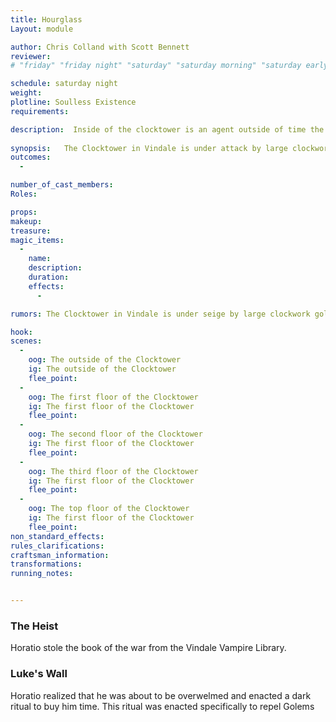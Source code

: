 ```yaml
---
title: Hourglass
Layout: module

author: Chris Colland with Scott Bennett
reviewer: 
# "friday" "friday night" "saturday" "saturday morning" "saturday early afternoon" "saturday early evening" "saturday night" "reaction" "tavern setup" "townsfolk" "randoms"

schedule: saturday night
weight: 
plotline: Soulless Existence
requirements: 

description:  Inside of the clocktower is an agent outside of time the Golems are hunting. 
 
synopsis:   The Clocktower in Vindale is under attack by large clockwork golems. Something in the clocktower seems to be drawing them to the place but it is unclear what until they are dealt with. Inside is an agent outside of time the Golems were hunting, he has on him a book in a language that isn’t native to Elysia. The book is what is drawing the Golems towards it. The book reads as Time Magic but when you can read the words in translation, it was written in a Void language. The Golem want the book to be destroyed, the Agent wants to escape after stealing it from the Vindale Vampire Library. It’s up to the Adventurers who gets to keep the book or if it is destroyed. The Void language in the book is for a summoning ritual of Void creatures. 
outcomes: 
  - 

number_of_cast_members: 
Roles: 

props: 
makeup: 
treasure: 
magic_items:
  - 
    name: 
    description:  
    duration: 
    effects: 
      - 

rumors: The Clocktower in Vindale is under seige by large clockwork golems. Something in the clocktower is drawing them them to the place. Nobody has been able to enter the clocktower for several weeks. 

hook: 
scenes: 
  - 
    oog: The outside of the Clocktower
    ig: The outside of the Clocktower
    flee_point: 
  - 
    oog: The first floor of the Clocktower
    ig: The first floor of the Clocktower
    flee_point: 
  - 
    oog: The second floor of the Clocktower
    ig: The first floor of the Clocktower
    flee_point: 
  - 
    oog: The third floor of the Clocktower
    ig: The first floor of the Clocktower
    flee_point: 
  - 
    oog: The top floor of the Clocktower
    ig: The first floor of the Clocktower
    flee_point: 
non_standard_effects: 
rules_clarifications: 
craftsman_information: 
transformations: 
running_notes: 


---
```


### The Heist

Horatio stole the book of the war from the Vindale Vampire Library. 

### Luke's Wall

Horatio realized that he was about to be overwelmed and enacted a dark ritual to buy him time. This ritual was enacted specifically to repel Golems 
